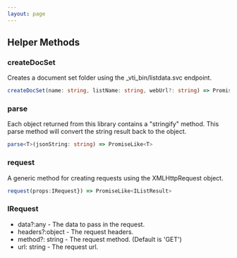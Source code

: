 ```yaml
---
layout: page
---
```


## Helper Methods

### createDocSet
Creates a document set folder using the _vti_bin/listdata.svc endpoint.

```ts
createDocSet(name: string, listName: string, webUrl?: string) => PromiseLike<IListItemResult>
```

### parse
Each object returned from this library contains a "stringify" method. This parse method will convert the string result back to the object.

```ts
parse<T>(jsonString: string) => PromiseLike<T>
```

### request
A generic method for creating requests using the XMLHttpRequest object.

```ts
request(props:IRequest}) => PromiseLike<IListResult>
```

### IRequest
* data?:any - The data to pass in the request.
* headers?:object - The request headers.
* method?: string - The request method. (Default is 'GET')
* url: string - The request url.